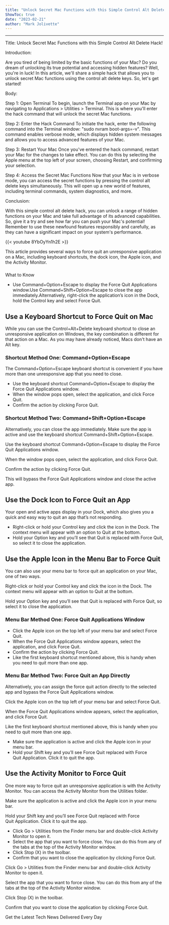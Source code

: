 ```yaml
---
title: "Unlock Secret Mac Functions with this Simple Control Alt Delete Hack!"
ShowToc: true 
date: "2023-02-21"
author: "Mark Jolivette"
---
```

*****
Title: Unlock Secret Mac Functions with this Simple Control Alt Delete Hack!

Introduction:

Are you tired of being limited by the basic functions of your Mac? Do you dream of unlocking its true potential and accessing hidden features? Well, you're in luck! In this article, we'll share a simple hack that allows you to unlock secret Mac functions using the control alt delete keys. So, let's get started!

Body:

Step 1: Open Terminal
To begin, launch the Terminal app on your Mac by navigating to Applications > Utilities > Terminal. This is where you'll enter the hack command that will unlock the secret Mac functions.

Step 2: Enter the Hack Command
To initiate the hack, enter the following command into the Terminal window: "sudo nvram boot-args=-v". This command enables verbose mode, which displays hidden system messages and allows you to access advanced features of your Mac.

Step 3: Restart Your Mac
Once you've entered the hack command, restart your Mac for the changes to take effect. You can do this by selecting the Apple menu at the top left of your screen, choosing Restart, and confirming your selection.

Step 4: Access the Secret Mac Functions
Now that your Mac is in verbose mode, you can access the secret functions by pressing the control alt delete keys simultaneously. This will open up a new world of features, including terminal commands, system diagnostics, and more.

Conclusion:

With this simple control alt delete hack, you can unlock a range of hidden functions on your Mac and take full advantage of its advanced capabilities. So, give it a try and see how far you can push your Mac's potential! Remember to use these newfound features responsibly and carefully, as they can have a significant impact on your system's performance.

{{< youtube 8YbOyYn1h2E >}} 




This article provides several ways to force quit an unresponsive application on a Mac, including keyboard shortcuts, the dock icon, the Apple icon, and the Activity Monitor.

 
### 
What to Know
 
- Use Command+Option+Escape to display the Force Quit Applications window.Use Command+Shift+Option+Escape to close the app immediately.Alternatively, right-click the application’s icon in the Dock, hold the Control key and select Force Quit.

 
##   Use a Keyboard Shortcut to Force Quit on Mac  
 

While you can use the Control+Alt+Delete keyboard shortcut to close an unresponsive application on Windows, the key combination is different for that action on a Mac. As you may have already noticed, Macs don't have an Alt key.

 
###   Shortcut Method One: Command+Option+Escape  
 

The Command+Option+Escape keyboard shortcut is convenient if you have more than one unresponsive app that you need to close.

 
- Use the keyboard shortcut Command+Option+Escape to display the Force Quit Applications window.
 - When the window pops open, select the application, and click Force Quit.
 - Confirm the action by clicking Force Quit.

 
###   Shortcut Method Two: Command+Shift+Option+Escape  
 

Alternatively, you can close the app immediately. Make sure the app is active and use the keyboard shortcut Command+Shift+Option+Escape.

 

Use the keyboard shortcut Command+Option+Escape to display the Force Quit Applications window.

 

When the window pops open, select the application, and click Force Quit. 

 

Confirm the action by clicking Force Quit.

 

This will bypass the Force Quit Applications window and close the active app.

 
##   Use the Dock Icon to Force Quit an App  
 

Your open and active apps display in your Dock, which also gives you a quick and easy way to quit an app that’s not responding.

 
- Right-click or hold your Control key and click the icon in the Dock. The context menu will appear with an option to Quit at the bottom.
 - Hold your Option key and you’ll see that Quit is replaced with Force Quit, so select it to close the application.

 
##   Use the Apple Icon in the Menu Bar to Force Quit  
 

You can also use your menu bar to force quit an application on your Mac, one of two ways.

 

Right-click or hold your Control key and click the icon in the Dock. The context menu will appear with an option to Quit at the bottom. 

 

Hold your Option key and you’ll see that Quit is replaced with Force Quit, so select it to close the application.

 
###   Menu Bar Method One: Force Quit Applications Window  
 
- Click the Apple icon on the top left of your menu bar and select Force Quit.
 - When the Force Quit Applications window appears, select the application, and click Force Quit.
 - Confirm the action by clicking Force Quit.
 - Like the first keyboard shortcut mentioned above, this is handy when you need to quit more than one app.

 
###   Menu Bar Method Two: Force Quit an App Directly  
 

Alternatively, you can assign the force quit action directly to the selected app and bypass the Force Quit Applications window.

 

Click the Apple icon on the top left of your menu bar and select Force Quit.

 

When the Force Quit Applications window appears, select the application, and click Force Quit.

 

Like the first keyboard shortcut mentioned above, this is handy when you need to quit more than one app.

 
- Make sure the application is active and click the Apple icon in your menu bar.
 - Hold your Shift key and you’ll see Force Quit replaced with Force Quit Application. Click it to quit the app.

 
##   Use the Activity Monitor to Force Quit  
 

One more way to force quit an unresponsive application is with the Activity Monitor. You can access the Activity Monitor from the Utilities folder. 

 

Make sure the application is active and click the Apple icon in your menu bar. 

 

Hold your Shift key and you’ll see Force Quit replaced with Force Quit Application. Click it to quit the app.

 
- Click Go > Utilities from the Finder menu bar and double-click Activity Monitor to open it.
 - Select the app that you want to force close. You can do this from any of the tabs at the top of the Activity Monitor window.
 - Click Stop (X) in the toolbar.
 - Confirm that you want to close the application by clicking Force Quit.

 

Click Go > Utilities from the Finder menu bar and double-click Activity Monitor to open it.

 

Select the app that you want to force close. You can do this from any of the tabs at the top of the Activity Monitor window.

 

Click Stop (X) in the toolbar.

 

Confirm that you want to close the application by clicking Force Quit.

 

Get the Latest Tech News Delivered Every Day




